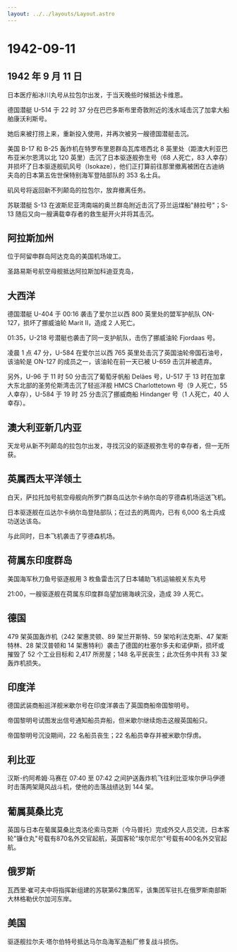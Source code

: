```yaml
---
layout: ../../layouts/Layout.astro
---
```


# 1942-09-11

## 1942 年 9 月 11 日

日本医疗船冰川丸号从拉包尔出发，于当天晚些时候抵达卡维恩。

德国潜艇 U-514 于 22 时 37
分在巴巴多斯布里奇敦附近的浅水域击沉了加拿大船舶康沃利斯号。

她后来被打捞上来，重新投入使用，并再次被另一艘德国潜艇击沉。

美国 B-17 和 B-25 轰炸机在特罗布里恩群岛瓦库塔西北 8
英里处（距澳大利亚巴布亚米尔恩湾以北 120
英里）击沉了日本驱逐舰弥生号（68 人死亡，83
人幸存）并损坏了日本驱逐舰矶风号（Isokaze），他们正打算前往那里撤离被困在古迪纳夫岛的日本第五佐世保特别海军登陆部队的
353 名士兵。

矶风号将返回新不列颠岛的拉包尔，放弃撤离任务。

苏联潜艇 S-13
在波斯尼亚湾南端的奥兰群岛附近击沉了芬兰运煤船"赫拉号"；S-13
随后又向一艘满载幸存者的救生艇开火并将其击沉。

## 阿拉斯加州

位于阿留申群岛阿达克岛的美国机场竣工。

圣路易斯号航空母舰抵达阿拉斯加科迪亚克岛，

## 大西洋

德国潜艇 U-404 于 00:16 袭击了爱尔兰以西 800 英里处的盟军护航队
ON-127，损坏了挪威油轮 Marit II，造成 2 人死亡。

01:35，U-218 号潜艇也袭击了同一支护航队，击伤了挪威油轮 Fjordaas 号。

凌晨 1 点 47 分，U-584 在爱尔兰以西 765
英里处击沉了英国油轮帝国石油号，该油轮是 ON-127
的成员之一，该油轮在前一天已被 U-659 击沉并被遗弃。

另外，U-96 于 11 时 50 分击沉了葡萄牙帆船 Delães 号，U-517 于 13
时在加拿大东北部的圣劳伦斯湾击沉了轻巡洋舰 HMCS Charlottetown 号（9
人死亡，55 人幸存），U-584 于 19 时 25 分击沉了挪威商船 Hindanger 号（1
人死亡，40 人幸存）。

## 澳大利亚新几内亚

天龙号从新不列颠岛的拉包尔出发，寻找沉没的驱逐舰弥生号的幸存者，但一无所获。

## 英属西太平洋领土

白天，萨拉托加号航空母舰向所罗门群岛瓜达尔卡纳尔岛的亨德森机场运送飞机。

日本驱逐舰在瓜达尔卡纳尔岛登陆部队；在过去的两周内，已有 6,000
名士兵成功送达该岛。

与此同时，日本飞机袭击了亨德森机场。

## 荷属东印度群岛

美国海军秋刀鱼号驱逐舰用 3 枚鱼雷击沉了日本辅助飞机运输舰关东丸号

21:00，一艘驱逐舰在荷属东印度群岛望加锡海峡沉没，造成 39 人死亡。

## 德国

479 架英国轰炸机（242 架惠灵顿、89 架兰开斯特、59 架哈利法克斯、47
架斯特林、28 架汉普顿和 14
架惠特利）袭击了德国的杜塞尔多夫和诺伊斯，损坏或摧毁了 52 个工业目标和
2,417 所房屋；148 名平民丧生；此次任务中共有 33 架轰炸机损失。

## 印度洋

德国武装商船巡洋舰米歇尔号在印度洋袭击了英国商船帝国黎明号。

帝国黎明号试图发出信号通知船员弃船，但米歇尔继续炮击这艘英国船只。

帝国黎明号沉没期间，22 名船员丧生；22 名船员幸存并被米歇尔俘虏。

## 利比亚

汉斯-约阿希姆·马赛在 07:40 至 07:42
之间护送轰炸机飞往利比亚埃尔伊马伊德时击落两架飓风战斗机，使他的击落战绩达到
144 架。

## 葡属莫桑比克

英国与日本在葡属莫桑比克洛伦索马克斯（今马普托）完成外交人员交流，日本客轮"镰仓丸"号载有870名外交官起航，英国客轮"埃尔尼尔"号载有400名外交官起航。

## 俄罗斯

瓦西里·崔可夫中将指挥新组建的苏联第62集团军，该集团军驻扎在俄罗斯南部斯大林格勒伏尔加河东岸。

## 美国

驱逐舰拉尔夫·塔尔伯特号抵达马尔岛海军造船厂修复战斗损伤。